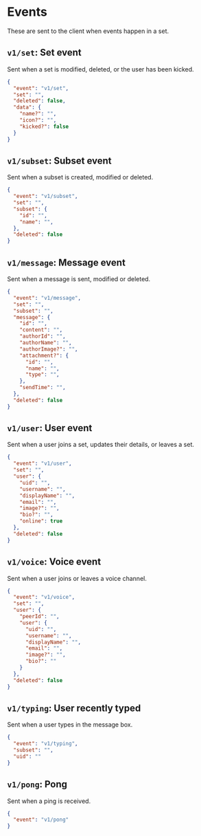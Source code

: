 # Events

These are sent to the client when events happen in a set.

## `v1/set`: Set event
Sent when a set is modified, deleted, or the user has been kicked.

```json
{
  "event": "v1/set",
  "set": "",
  "deleted": false,
  "data": {
    "name?": "",
    "icon?": "",
    "kicked?": false
  }
}
```

## `v1/subset`: Subset event
Sent when a subset is created, modified or deleted.

```json
{
  "event": "v1/subset",
  "set": "",
  "subset": {
    "id": "",
    "name": "",
  },
  "deleted": false
}
```

## `v1/message`: Message event
Sent when a message is sent, modified or deleted.

```json
{
  "event": "v1/message",
  "set": "",
  "subset": "",
  "message": {
    "id": "",
    "content": "",
    "authorId": "",
    "authorName": "",
    "authorImage?": "",
    "attachment?": {
      "id": "",
      "name": "",
      "type": "",
    },
    "sendTime": "",
  },
  "deleted": false
}
```

## `v1/user`: User event
Sent when a user joins a set, updates their details, or leaves a set.

```json
{
  "event": "v1/user",
  "set": "",
  "user": {
    "uid": "",
    "username": "",
    "displayName": "",
    "email": "",
    "image?": "",
    "bio?": "",
    "online": true
  },
  "deleted": false
}
```

## `v1/voice`: Voice event
Sent when a user joins or leaves a voice channel.

```json
{
  "event": "v1/voice",
  "set": "",
  "user": {
    "peerId": "",
    "user": {
      "uid": "",
      "username": "",
      "displayName": "",
      "email": "",
      "image?": "",
      "bio?": ""
    }
  },
  "deleted": false
}
```

## `v1/typing`: User recently typed
Sent when a user types in the message box.

```json
{
  "event": "v1/typing",
  "subset": "",
  "uid": ""
}
```

## `v1/pong`: Pong
Sent when a ping is received.

```json
{
  "event": "v1/pong"
}
```